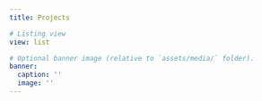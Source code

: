 ```yaml
---
title: Projects

# Listing view
view: list

# Optional banner image (relative to `assets/media/` folder).
banner:
  caption: ''
  image: ''
---
```

